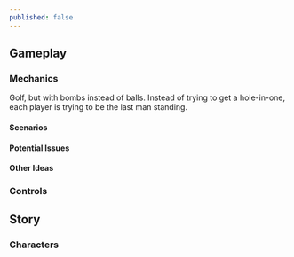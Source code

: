 ```yaml
---
published: false
---
```



## Gameplay
### Mechanics
Golf, but with bombs instead of balls. Instead of trying to get a hole-in-one, each player is trying to be the last man standing.

#### Scenarios

#### Potential Issues

#### Other Ideas

### Controls

## Story

### Characters
